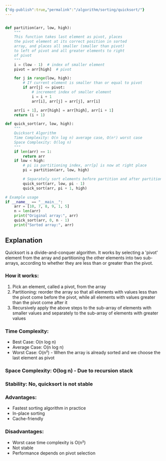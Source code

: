 ```yaml
---
{"dg-publish":true,"permalink":"/algorithm/sorting/quicksort/"}
---
```



```python

def partition(arr, low, high):
    """
    This function takes last element as pivot, places
    the pivot element at its correct position in sorted
    array, and places all smaller (smaller than pivot)
    to left of pivot and all greater elements to right
    of pivot
    """
    i = (low - 1)  # index of smaller element
    pivot = arr[high]  # pivot

    for j in range(low, high):
        # If current element is smaller than or equal to pivot
        if arr[j] <= pivot:
            # increment index of smaller element
            i = i + 1
            arr[i], arr[j] = arr[j], arr[i]

    arr[i + 1], arr[high] = arr[high], arr[i + 1]
    return (i + 1)

def quick_sort(arr, low, high):
    """
    Quicksort Algorithm
    Time Complexity: O(n log n) average case, O(n²) worst case
    Space Complexity: O(log n)
    """
    if len(arr) == 1:
        return arr
    if low < high:
        # pi is partitioning index, arr[p] is now at right place
        pi = partition(arr, low, high)

        # Separately sort elements before partition and after partition
        quick_sort(arr, low, pi - 1)
        quick_sort(arr, pi + 1, high)

# Example usage
if __name__ == "__main__":
    arr = [10, 7, 8, 9, 1, 5]
    n = len(arr)
    print("Original array:", arr)
    quick_sort(arr, 0, n - 1)
    print("Sorted array:", arr)
```

## Explanation
Quicksort is a divide-and-conquer algorithm. It works by selecting a 'pivot' element from the array and partitioning the other elements into two sub-arrays, according to whether they are less than or greater than the pivot.

### How it works:
1. Pick an element, called a pivot, from the array
2. Partitioning: reorder the array so that all elements with values less than the pivot come before the pivot, while all elements with values greater than the pivot come after it
3. Recursively apply the above steps to the sub-array of elements with smaller values and separately to the sub-array of elements with greater values

### Time Complexity:
- Best Case: O(n log n)
- Average Case: O(n log n)
- Worst Case: O(n²) - When the array is already sorted and we choose the last element as pivot

### Space Complexity: O(log n) - Due to recursion stack

### Stability: No, quicksort is not stable

### Advantages:
- Fastest sorting algorithm in practice
- In-place sorting
- Cache-friendly

### Disadvantages:
- Worst case time complexity is O(n²)
- Not stable
- Performance depends on pivot selection

